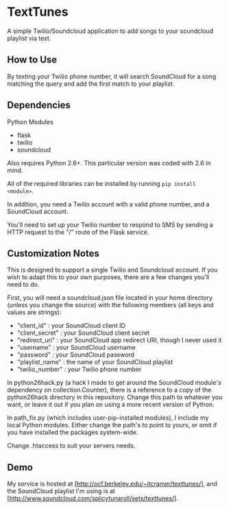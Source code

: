 TextTunes
=========

A simple Twilio/Soundcloud application to add songs to your soundcloud playlist via text.

How to Use
----------
By texting your Twilio phone number, it will search SoundCloud for a song matching the query and add the first match to your playlist.

Dependencies
------------

Python Modules
* flask
* twilio
* soundcloud

Also requires Python 2.6+. This particular version was coded with 2.6 in mind.

All of the required libraries can be installed by running `pip install <module>`.

In addition, you need a Twilio account with a valid phone number, and a SoundCloud account.

You'll need to set up your Twilio number to respond to SMS by sending a HTTP request to the "/" route of the Flask service.

Customization Notes
-------------------
This is designed to support a single Twilio and Soundcloud account. If you wish to adapt this to your own purposes, there are a few changes you'll need to do.

First, you will need a soundcloud.json file located in your home directory (unless you change the source) with the following members (all keys and values are strings):

* "client\_id" : your SoundCloud client ID
* "client\_secret" : your SoundCloud client secret
* "redirect\_uri" : your SoundCloud app redirect URI, though I never used it
* "username" : your SoundCloud username
* "password" : your SoundCloud password
* "playlist\_name" : the name of your SoundCloud playlist
* "twilio\_number" : your Twilio phone number

In python26hack.py (a hack I made to get around the SoundCloud module's dependency on collection.Counter), there is a reference to a copy of the python26hack directory in this repository. Change this path to whatever you want, or leave it out if you plan on using a more recent version of Python.

In path\_fix.py (which includes user-pip-installed modules), I include my local Python modules. Either change the path's to point to yours, or omit if you have installed the packages system-wide.

Change .htaccess to suit your servers needs.

Demo
----
My service is hosted at [http://ocf.berkeley.edu/~jtcramer/texttunes/], and the SoundCloud playlist I'm using is at [http://www.soundcloud.com/spiicytunaroll/sets/texttunes/].
